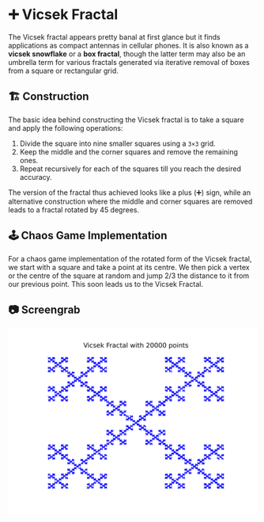 # ➕ Vicsek Fractal
The Vicsek fractal appears pretty banal at first glance but it finds applications as compact antennas in cellular phones. It is also known as a **vicsek snowflake** or a **box fractal**, though the latter term may also be an umbrella term for various fractals generated via iterative removal of boxes from a square or rectangular grid.

## 🏗️ Construction
The basic idea behind constructing the Vicsek fractal is to take a square and apply the following operations:
1. Divide the square into nine smaller squares using a `3×3` grid.
2. Keep the middle and the corner squares and remove the remaining ones.
3. Repeat recursively for each of the squares till you reach the desired accuracy.

The version of the fractal thus achieved looks like a plus (➕) sign, while an alternative construction where the middle and corner squares are removed leads to a fractal rotated by 45 degrees.

## 🕹️ Chaos Game Implementation
For a chaos game implementation of the rotated form of the Vicsek fractal, we start with a square and take a point at its centre. We then pick a vertex or the centre of the square at random and jump 2/3 the distance to it from our previous point. This soon leads us to the Vicsek Fractal.

## 📷 Screengrab
![Vicsek Fractal 20000 iterations](/screenshots/Vicsek%20Fractal%2020000.png)


